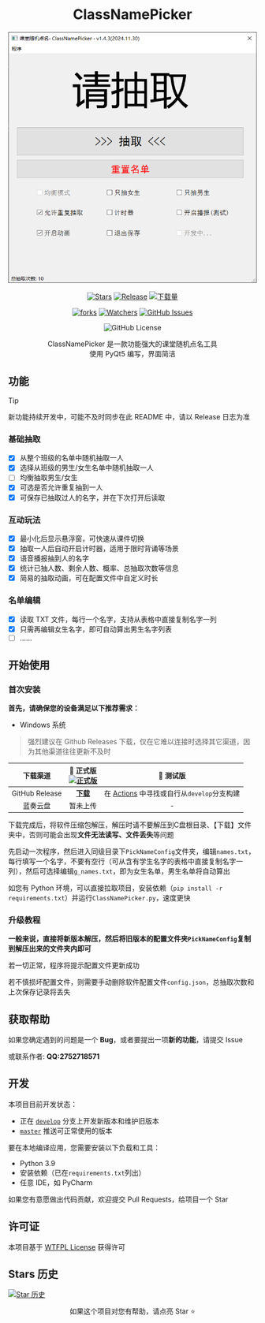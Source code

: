 <!--markdownlint-disable MD001 MD033 MD041 MD051-->

<div align="center">

# ClassNamePicker

![banner](images/classnamepicker-screenshot.png)

[![Stars](https://img.shields.io/github/stars/Chengzi600/RandomPickName?label=Stars)](https://github.com/ClassIsland/ClassIsland)
[![Release](https://img.shields.io/github/v/release/Chengzi600/RandomPickName?style=flat-square&color=%233fb950&label=正式版)](https://github.com/ClassIsland/ClassIsland/releases/latest)
[![下载量](https://img.shields.io/github/downloads/Chengzi600/RandomPickName/total?style=social&label=下载量&logo=github)](https://github.com/ClassIsland/ClassIsland/releases/latest)

[![forks](https://img.shields.io/github/forks/Chengzi600/ClassNamePicker?style=flat&color=blue)](https://github.com/Chengzi600/ClassNamePicker/forks)
[![Watchers](https://img.shields.io/github/watchers/Chengzi600/ClassNamePicker?style=flat&color=green)](https://github.com/Chengzi600/ClassNamePicker/watchers)
[![GitHub Issues](https://img.shields.io/github/issues-search/Chengzi600/ClassNamePicker?query=is%3Aopen&label=issues&color=purple)](https://github.com/Chengzi600/ClassNamePicker/issues)

![GitHub License](https://img.shields.io/github/license/Chengzi600/ClassNamePicker?color=red)

ClassNamePicker 是一款功能强大的课堂随机点名工具<br/>
使用 PyQt5 编写，界面简洁
</div>

## 功能

> [!TIP]
>
> 新功能持续开发中，可能不及时同步在此 README 中，请以 Release 日志为准

### 基础抽取

- [x] 从整个班级的名单中随机抽取一人
- [x] 选择从班级的男生/女生名单中随机抽取一人
- [ ] 均衡抽取男生/女生
- [x] 可选是否允许重复抽到一人
- [x] 可保存已抽取过人的名字，并在下次打开后读取

### 互动玩法

- [x] 最小化后显示悬浮窗，可快速从课件切换
- [x] 抽取一人后自动开启计时器，适用于限时背诵等场景
- [x] 语音播报抽到人的名字
- [x] 统计已抽人数、剩余人数、概率、总抽取次数等信息
- [x] 简易的抽取动画，可在配置文件中自定义时长

### 名单编辑

- [x] 读取 TXT 文件，每行一个名字，支持从表格中直接复制名字一列
- [x] 只需再编辑女生名字，即可自动算出男生名字列表
- [ ] ……

## 开始使用
### 首次安装
**首先，请确保您的设备满足以下推荐需求：**

- Windows 系统

> 强烈建议在 Github Releases 下载，仅在它难以连接时选择其它渠道，因为其他渠道往往更新不及时

|      下载渠道      | **🚀 正式版**<br/>[![正式版](https://img.shields.io/github/v/release/Chengzi600/ClassNamePicker?style=flat-square&color=%233fb950&label=)](https://github.com/Chengzi600/ClassNamePicker/releases/latest) |                                       🚧 测试版<br/>                                       |
|:--------------:|:---------------------------------------------------------------------------------------------------------------------------------------------------------------------------------------------------:|:---------------------------------------------------------------------------------------:|
| GitHub Release |                                                               [**下载**](https://github.com/Chengzi600/ClassNamePicker/releases/latest)                                                               | 在 [Actions](https://github.com/Chengzi600/ClassNamePicker/actions) 中寻找或自行从`develop`分支构建 |
|      蓝奏云盘      |                                                                                                暂未上传                                                                                                 |                                            -                                            |


下载完成后，将软件压缩包解压，解压时请不要解压到C盘根目录、【下载】文件夹中，否则可能会出现**文件无法读写、文件丢失**等问题

先启动一次程序，然后进入同级目录下`PickNameConfig`文件夹，编辑`names.txt`，每行填写一个名字，不要有空行（可从含有学生名字的表格中直接复制名字一列），然后可选择编辑`g_names.txt`，即为女生名单，男生名单将自动算出

如您有 Python 环境，可以直接拉取项目，安装依赖（`pip install -r requirements.txt`）并运行`ClassNamePicker.py`，速度更快

### 升级教程
 **一般来说，直接将新版本解压，然后将旧版本的配置文件夹`PickNameConfig`复制到解压出来的文件夹内即可** 

若一切正常，程序将提示配置文件更新成功

若不慎损坏配置文件，则需要手动删除软件配置文件`config.json`，总抽取次数和上次保存记录将丢失

## 获取帮助

如果您确定遇到的问题是一个 **Bug**，或者要提出一项**新的功能**，请提交 Issue

或联系作者: **QQ:2752718571**

## 开发

本项目目前开发状态：

- 正在 [`develop`](https://github.com/Chengzi600/ClassNamePicker/tree/develop) 分支上开发新版本和维护旧版本
- [`master`](https://github.com/Chengzi600/ClassNamePicker/tree/master) 推送可正常使用的版本


要在本地编译应用，您需要安装以下负载和工具：

- Python 3.9
- 安装依赖（已在`requirements.txt`列出）
- 任意 IDE，如 PyCharm


如果您有意愿做出代码贡献，欢迎提交 Pull Requests，给项目一个 Star


## 许可证

本项目基于 [WTFPL License](LICENSE) 获得许可

## Stars 历史

[![Star 历史](https://starchart.cc/Chengzi600/ClassNamePicker.svg?variant=adaptive)](https://starchart.cc/Chengzi600/ClassNamePicker)

<div align="center">

如果这个项目对您有帮助，请点亮 Star ⭐

</div>
